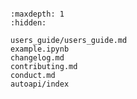 ```{include} ../README.md
```

```{toctree}
:maxdepth: 1
:hidden:

users_guide/users_guide.md
example.ipynb
changelog.md
contributing.md
conduct.md
autoapi/index
```